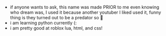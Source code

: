 - if anyone wants to ask, this name was made PRIOR to me even knowing who dream was, I used it because another youtuber I liked used it, funny thing is they turned out to be a predator so 😬
- i am learning python currently (:
- i am pretty good at roblox lua, html, and css!
